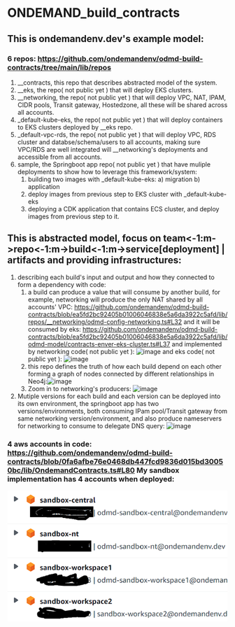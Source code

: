 # ONDEMAND_build_contracts

## This is ondemandenv.dev's example model:


###  6 repos: https://github.com/ondemandenv/odmd-build-contracts/tree/main/lib/repos
  1) __contracts, this repo that describes abstracted model of the system.
  2) __eks, the repo( not public yet ) that will deploy EKS clusters.
  3) __networking, the repo( not public yet ) that will deploy VPC, NAT, IPAM, CIDR pools, Transit gateway, Hostedzone, all these will be shared across all accounts.
  4) _default-kube-eks, the repo( not public yet ) that will deploy containers to EKS clusters deployed by __eks repo.
  5) _default-vpc-rds, the repo( not public yet ) that will deploy VPC, RDS cluster and databse/schema/users to all accounts, making sure VPC/RDS are well integrated will __networking's deployments and accessible from all accounts.
  6) sample, the Springboot app repo( not public yet ) that have muliple deployments to show how to leverage this framework/system:
      1) building two images with _default-kube-eks:
           a) migration
           b) application
      2) deploy images from previous step to EKS cluster with _default-kube-eks
      3) deploying a CDK application that contains ECS cluster, and deploy images from previous step to it.
## This is abstracted model, focus on team<-1:m->repo<-1:m->build<-1:m->service[deployment] | artifacts and providing infrastructures:
  1) describing each build's input and output and how they connected to form a dependency with code:
      1) a build can produce a value that will consume by another build, for example, networking will produce the only NAT shared by all accounts' VPC: https://github.com/ondemandenv/odmd-build-contracts/blob/ea5fd2bc92405b01006046838e5a6da3922c5afd/lib/repos/__networking/odmd-config-networking.ts#L32 and it will be consumed by eks: https://github.com/ondemandenv/odmd-build-contracts/blob/ea5fd2bc92405b01006046838e5a6da3922c5afd/lib/odmd-model/contracts-enver-eks-cluster.ts#L37 and implemented by networking code( not public yet ):  ![image](https://github.com/ondemandenv/odmd-build-contracts/assets/31018304/c84c59fe-0f1e-4700-bb9c-b0b463ca1b16) and eks code( not public yet ): ![image](https://github.com/ondemandenv/odmd-build-contracts/assets/31018304/3cc4fcce-7030-43f0-a155-af83d9985d7d)
      2) this repo defines the truth of how each build depend on each other forming a graph of nodes connected by different relationships in Neo4j:![image](https://github.com/ondemandenv/odmd-build-contracts/assets/31018304/2d2289e6-d896-457e-94a2-531b4b35d23d)
      3) Zoom in to networking's producers: <img width="968" alt="image" src="https://github.com/ondemandenv/odmd-build-contracts/assets/31018304/d2206fda-1cbb-48aa-9ea4-7f55df5404d5">
  2) Mutiple versions for each build and each version can be deployed into its own environment, the springboot app has two versions/environments, both consuming IPam pool/Transit gateway from same networking version/environment, and also produce nameservers for networking to consume to delegate DNS query: <img width="961" alt="image" src="https://github.com/ondemandenv/odmd-build-contracts/assets/31018304/44f3ba46-6552-49ac-90db-5327074a56c0">






### 4 aws accounts in code: https://github.com/ondemandenv/odmd-build-contracts/blob/0fa6afbe76e0468db447fcd9836d015bd30050bc/lib/OndemandContracts.ts#L80 My sandbox implementation has 4 accounts when deployed:
![img.png](img.png)
